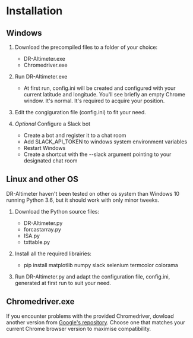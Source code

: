 # Installation

## Windows 

1. Download the precompiled files to a folder of your choice:
   - DR-Altimeter.exe
   - Chromedriver.exe
   
2. Run DR-Altimeter.exe
   - At first run, config.ini will be created and configured with your current latitude and longitude. You'll see briefly an empty Chrome window. It's normal. It's required to acquire your position.
   
3. Edit the congiguration file (config.ini) to fit your need.

4. _Optional_ Configure a Slack bot
   - Create a bot and register it to a chat room
   - Add SLACK_API_TOKEN to windows system environment variables
   - Restart Windows
   - Create a shortcut with the --slack argument pointing to your designated chat room

## Linux and other OS

DR-Altimeter haven't been tested on other os system than Windows 10 running Python 3.6, but it should work with only minor tweeks.

1. Download the Python source files:
   - DR-Altimeter.py
   - forcastarray.py
   - ISA.py
   - txttable.py
   
2. Install all the required librairies:
   - pip install matplotlib numpy slack selenium termcolor colorama

3. Run DR-Altimeter.py and adapt the configuration file, config.ini, generated at first run to suit your need.


## Chromedriver.exe

If you encounter problems with the provided Chromedriver, dowload another version from [Google's repository](https://chromedriver.storage.googleapis.com/index.html). Choose one that matches your current Chrome browser version to maximise compatibility.

